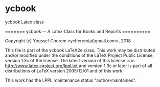 # ycbook
ycbook Latex class

======= ycbook -- A Latex Class for Books and Reports ==========


Copyright (c) Youssef Cherem <ycherem(at)gmail.com>, 2018

 This file is part of the ycbook LaTeX2e class.
 This work may be distributed and/or modified under the conditions of
 the LaTeX Project Public License, version 1.3c of the license.
 The latest version of this license is in
 http://www.latex-project.org/lppl.txt
 and version 1.3c or later is part of all distributions of LaTeX
 version 2005/12/01 and of this work.

 This work has the LPPL maintenance status "author-maintained".
